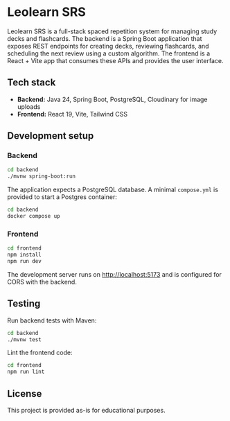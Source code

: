 # Leolearn SRS

Leolearn SRS is a full-stack spaced repetition system for managing study decks and flashcards. The backend is a Spring Boot application that exposes REST endpoints for creating decks, reviewing flashcards, and scheduling the next review using a custom algorithm. The frontend is a React + Vite app that consumes these APIs and provides the user interface.

## Tech stack

- **Backend:** Java 24, Spring Boot, PostgreSQL, Cloudinary for image uploads
- **Frontend:** React 19, Vite, Tailwind CSS

## Development setup

### Backend

```bash
cd backend
./mvnw spring-boot:run
```

The application expects a PostgreSQL database. A minimal `compose.yml` is provided to start a Postgres container:

```bash
cd backend
docker compose up
```

### Frontend

```bash
cd frontend
npm install
npm run dev
```

The development server runs on <http://localhost:5173> and is configured for CORS with the backend.

## Testing

Run backend tests with Maven:

```bash
cd backend
./mvnw test
```

Lint the frontend code:

```bash
cd frontend
npm run lint
```

## License

This project is provided as-is for educational purposes.

